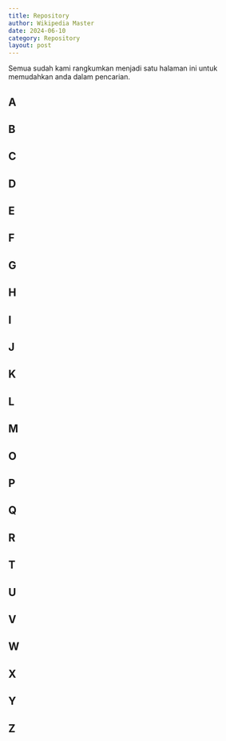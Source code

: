 ```yaml
---
title: Repository
author: Wikipedia Master
date: 2024-06-10
category: Repository
layout: post
---
```


Semua sudah kami rangkumkan menjadi satu halaman ini untuk memudahkan anda dalam pencarian.

## A

## B

## C

## D

## E

## F

## G

## H

## I

## J

## K

## L

## M

## O

## P

## Q

## R

## T

## U

## V

## W

## X

## Y

## Z
